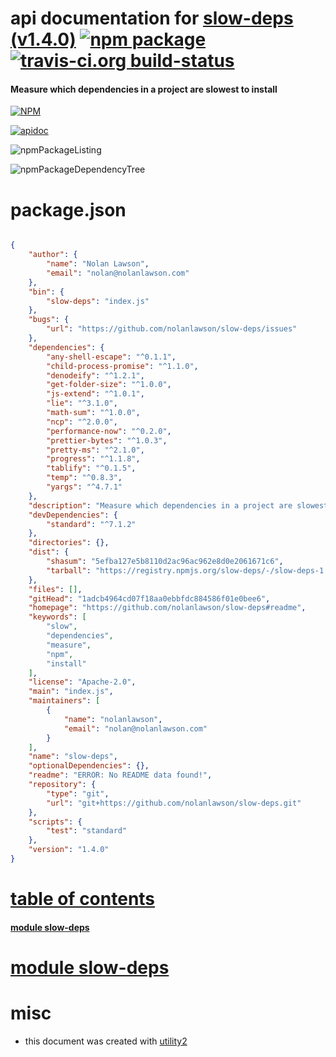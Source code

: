 # api documentation for  [slow-deps (v1.4.0)](https://github.com/nolanlawson/slow-deps#readme)  [![npm package](https://img.shields.io/npm/v/npmdoc-slow-deps.svg?style=flat-square)](https://www.npmjs.org/package/npmdoc-slow-deps) [![travis-ci.org build-status](https://api.travis-ci.org/npmdoc/node-npmdoc-slow-deps.svg)](https://travis-ci.org/npmdoc/node-npmdoc-slow-deps)
#### Measure which dependencies in a project are slowest to install

[![NPM](https://nodei.co/npm/slow-deps.png?downloads=true)](https://www.npmjs.com/package/slow-deps)

[![apidoc](https://npmdoc.github.io/node-npmdoc-slow-deps/build/screenCapture.buildNpmdoc.browser._2Fhome_2Ftravis_2Fbuild_2Fnpmdoc_2Fnode-npmdoc-slow-deps_2Ftmp_2Fbuild_2Fapidoc.html.png)](https://npmdoc.github.io/node-npmdoc-slow-deps/build..beta..travis-ci.org/apidoc.html)

![npmPackageListing](https://npmdoc.github.io/node-npmdoc-slow-deps/build/screenCapture.npmPackageListing.svg)

![npmPackageDependencyTree](https://npmdoc.github.io/node-npmdoc-slow-deps/build/screenCapture.npmPackageDependencyTree.svg)



# package.json

```json

{
    "author": {
        "name": "Nolan Lawson",
        "email": "nolan@nolanlawson.com"
    },
    "bin": {
        "slow-deps": "index.js"
    },
    "bugs": {
        "url": "https://github.com/nolanlawson/slow-deps/issues"
    },
    "dependencies": {
        "any-shell-escape": "^0.1.1",
        "child-process-promise": "^1.1.0",
        "denodeify": "^1.2.1",
        "get-folder-size": "^1.0.0",
        "js-extend": "^1.0.1",
        "lie": "^3.1.0",
        "math-sum": "^1.0.0",
        "ncp": "^2.0.0",
        "performance-now": "^0.2.0",
        "prettier-bytes": "^1.0.3",
        "pretty-ms": "^2.1.0",
        "progress": "^1.1.8",
        "tablify": "^0.1.5",
        "temp": "^0.8.3",
        "yargs": "^4.7.1"
    },
    "description": "Measure which dependencies in a project are slowest to install",
    "devDependencies": {
        "standard": "^7.1.2"
    },
    "directories": {},
    "dist": {
        "shasum": "5efba127e5b8110d2ac96ac962e8d0e2061671c6",
        "tarball": "https://registry.npmjs.org/slow-deps/-/slow-deps-1.4.0.tgz"
    },
    "files": [],
    "gitHead": "1adcb4964cd07f18aa0ebbfdc884586f01e0bee6",
    "homepage": "https://github.com/nolanlawson/slow-deps#readme",
    "keywords": [
        "slow",
        "dependencies",
        "measure",
        "npm",
        "install"
    ],
    "license": "Apache-2.0",
    "main": "index.js",
    "maintainers": [
        {
            "name": "nolanlawson",
            "email": "nolan@nolanlawson.com"
        }
    ],
    "name": "slow-deps",
    "optionalDependencies": {},
    "readme": "ERROR: No README data found!",
    "repository": {
        "type": "git",
        "url": "git+https://github.com/nolanlawson/slow-deps.git"
    },
    "scripts": {
        "test": "standard"
    },
    "version": "1.4.0"
}
```



# <a name="apidoc.tableOfContents"></a>[table of contents](#apidoc.tableOfContents)

#### [module slow-deps](#apidoc.module.slow-deps)



# <a name="apidoc.module.slow-deps"></a>[module slow-deps](#apidoc.module.slow-deps)



# misc
- this document was created with [utility2](https://github.com/kaizhu256/node-utility2)
